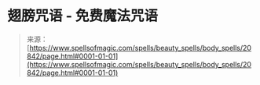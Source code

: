<!--yml

category: 未分类

date: 2024-06-12 19:03:59

-->

# 翅膀咒语 - 免费魔法咒语

> 来源：[https://www.spellsofmagic.com/spells/beauty_spells/body_spells/20842/page.html#0001-01-01](https://www.spellsofmagic.com/spells/beauty_spells/body_spells/20842/page.html#0001-01-01)

